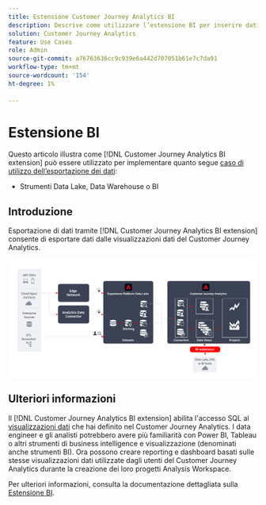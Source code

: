 ```yaml
---
title: Estensione Customer Journey Analytics BI
description: Descrive come utilizzare l’estensione BI per inserire dati digitali nei propri strumenti di BI o nel Data Lake per utilizzarli con set di dati aggiuntivi.
solution: Customer Journey Analytics
feature: Use Cases
role: Admin
source-git-commit: a76763636cc9c939e6a442d707051b61e7c7da91
workflow-type: tm+mt
source-wordcount: '154'
ht-degree: 1%

---
```



# Estensione BI

Questo articolo illustra come [!DNL Customer Journey Analytics BI extension] può essere utilizzato per implementare quanto segue [caso di utilizzo dell’esportazione dei dati](overview.md):

- Strumenti Data Lake, Data Warehouse o BI

## Introduzione

Esportazione di dati tramite [!DNL Customer Journey Analytics BI extension] consente di esportare dati dalle visualizzazioni dati del Customer Journey Analytics.

![Estensione BI](../assets/bi-extension.svg)

## Ulteriori informazioni

Il [!DNL Customer Journey Analytics BI extension] abilita l&#39;accesso SQL al [visualizzazioni dati](/help/data-views/data-views.md) che hai definito nel Customer Journey Analytics. I data engineer e gli analisti potrebbero avere più familiarità con Power BI, Tableau o altri strumenti di business intelligence e visualizzazione (denominati anche strumenti BI). Ora possono creare reporting e dashboard basati sulle stesse visualizzazioni dati utilizzate dagli utenti del Customer Journey Analytics durante la creazione dei loro progetti Analysis Workspace.

Per ulteriori informazioni, consulta la documentazione dettagliata sulla [Estensione BI](../../data-views/bi-extension.md).

